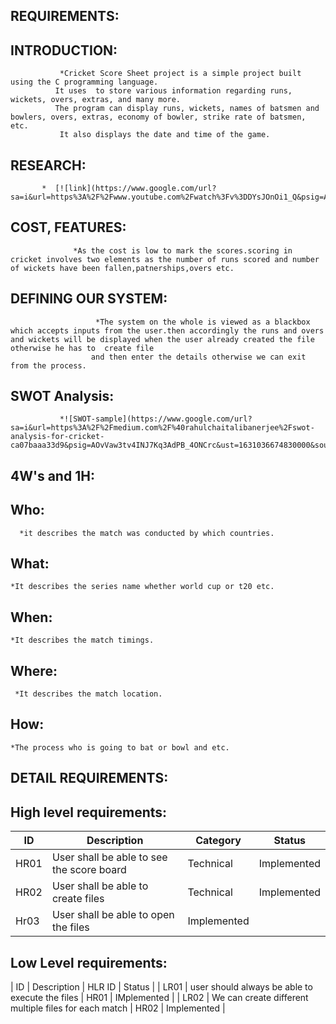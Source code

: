 ## REQUIREMENTS:

## INTRODUCTION: 
               *Cricket Score Sheet project is a simple project built using the C programming language.
              It uses  to store various information regarding runs, wickets, overs, extras, and many more. 
              The program can display runs, wickets, names of batsmen and bowlers, overs, extras, economy of bowler, strike rate of batsmen, etc.
               It also displays the date and time of the game.
## RESEARCH:
           *  [![link](https://www.google.com/url?sa=i&url=https%3A%2F%2Fwww.youtube.com%2Fwatch%3Fv%3DDYsJOnOi1_Q&psig=AOvVaw39WFPnHRKCNPyeZ7o4HrKB&ust=1631032461248000&source=images&cd=vfe&ved=0CAsQjRxqFwoTCPio1cXj6vICFQAAAAAdAAAAABAI)               

## COST, FEATURES:
                  *As the cost is low to mark the scores.scoring in cricket involves two elements as the number of runs scored and number of wickets have been fallen,patnerships,overs etc.
## DEFINING OUR SYSTEM:
                       *The system on the whole is viewed as a blackbox which accepts inputs from the user.then accordingly the runs and overs and wickets will be displayed when the user already created the file otherwise he has to  create file 
                      and then enter the details otherwise we can exit from the process.
## SWOT Analysis:
               *![SWOT-sample](https://www.google.com/url?sa=i&url=https%3A%2F%2Fmedium.com%2F%40rahulchaitalibanerjee%2Fswot-analysis-for-cricket-ca07baaa33d9&psig=AOvVaw3tv4INJ7Kq3AdPB_4ONCrc&ust=1631036674830000&source=images&cd=vfe&ved=0CAsQjRxqFwoTCPicu5_z6vICFQAAAAAdAAAAABAD)
## 4W's and 1H:
## Who:
      *it describes the match was conducted by which countries.
## What: 
    *It describes the series name whether world cup or t20 etc.
## When:
    *It describes the match timings.
## Where:
     *It describes the match location.
## How: 
    *The process who is going to bat or bowl and etc.
## DETAIL REQUIREMENTS:
## High level requirements:
| ID | Description | Category | Status |
| ----- | ----- | ------- | -------- |
| HR01 | User shall be able to see the score board | Technical | Implemented |
| HR02 | User shall be able to create files | Technical | Implemented |
| Hr03 | User shall be able to open the files | Implemented |
## Low Level requirements:
| ID | Description | HLR ID | Status |
| LR01 | user should always be able to execute the files | HR01 | IMplemented | 
| LR02 | We can create different multiple files for each match | HR02 | Implemented |
                    
